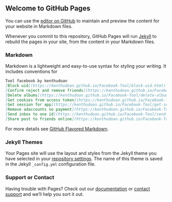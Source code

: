 ## Welcome to GitHub Pages

You can use the [editor on GitHub](https://github.com/kenthudoan/Facebook-Tool/edit/master/index.md) to maintain and preview the content for your website in Markdown files.

Whenever you commit to this repository, GitHub Pages will run [Jekyll](https://jekyllrb.com/) to rebuild the pages in your site, from the content in your Markdown files.

### Markdown

Markdown is a lightweight and easy-to-use syntax for styling your writing. It includes conventions for

```markdown
Tool facebook by kenthudoan
[Block uid](https://kenthudoan.github.io/Facebook-Tool/block-uid.html)
[Confirm reject and remove friends](https://kenthudoan.github.io/Facebook-Tool/confirm-reject-and-remove-friends.html)
[Delete albums](https://kenthudoan.github.io/Facebook-Tool/delete-albums.html)
[Get cookies from access token](https://kenthudoan.github.io/Facebook-Tool/get-cookies-from-access-token.html)
[Get session for app](https://kenthudoan.github.io/Facebook-Tool/get-session-for-app.html)
[Remove adaccounts no payment](https://kenthudoan.github.io/Facebook-Tool/remove-adaccounts-no-payment.html)
[Send inbox to one id](https://kenthudoan.github.io/Facebook-Tool/send-inbox-to-one-id.html)
[Share post to friends online](https://kenthudoan.github.io/Facebook-Tool/share-post-to-friends-online.html)

```

For more details see [GitHub Flavored Markdown](https://guides.github.com/features/mastering-markdown/).

### Jekyll Themes

Your Pages site will use the layout and styles from the Jekyll theme you have selected in your [repository settings](https://github.com/kenthudoan/Facebook-Tool/settings). The name of this theme is saved in the Jekyll `_config.yml` configuration file.

### Support or Contact

Having trouble with Pages? Check out our [documentation](https://help.github.com/categories/github-pages-basics/) or [contact support](https://github.com/contact) and we’ll help you sort it out.
